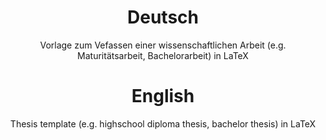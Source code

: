   <header>
    <h1>Deutsch</h1>
    <p>Vorlage zum Vefassen einer wissenschaftlichen Arbeit (e.g. Maturitätsarbeit, Bachelorarbeit) in LaTeX
</p>
    <h1>English</h1>
    <p>Thesis template (e.g. highschool diploma thesis, bachelor thesis) in LaTeX
</p>
  </header>
